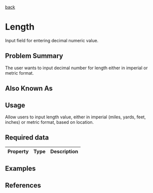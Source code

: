 [back](input-control.md)

# Length

Input field for entering decimal numeric value.

## Problem Summary

The user wants to input decimal number for length either in imperial or metric format. 

## Also Known As



## Usage

Allow users to input length value, either in imperial (miles, yards, feet, inches) or metric format, based on location.

## Required data


Property | Type | Description
------------ | ------------- | -------------

## Examples



## References




